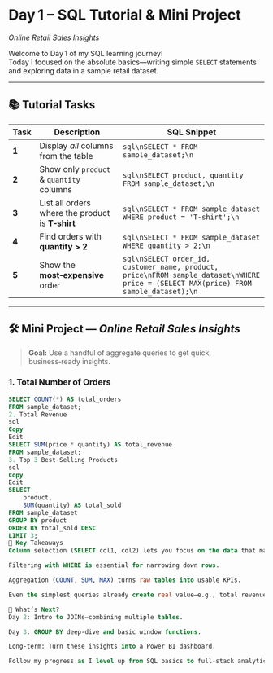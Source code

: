 
# Day 1 – SQL Tutorial & Mini Project  
*Online Retail Sales Insights*

Welcome to Day 1 of my SQL learning journey!  
Today I focused on the absolute basics—writing simple `SELECT` statements and exploring data in a sample retail dataset.

---

## 📚 Tutorial Tasks

| Task | Description | SQL Snippet |
|------|-------------|-------------|
| **1** | Display *all* columns from the table | ```sql\nSELECT * FROM sample_dataset;\n``` |
| **2** | Show only `product` & `quantity` columns | ```sql\nSELECT product, quantity FROM sample_dataset;\n``` |
| **3** | List all orders where the product is **T‑shirt** | ```sql\nSELECT * FROM sample_dataset WHERE product = 'T-shirt';\n``` |
| **4** | Find orders with **quantity > 2** | ```sql\nSELECT * FROM sample_dataset WHERE quantity > 2;\n``` |
| **5** | Show the **most‑expensive** order | ```sql\nSELECT order_id, customer_name, product, price\nFROM sample_dataset\nWHERE price = (SELECT MAX(price) FROM sample_dataset);\n``` |

---

## 🛠️ Mini Project — *Online Retail Sales Insights*

> **Goal:** Use a handful of aggregate queries to get quick, business‑ready insights.

### 1. Total Number of Orders
```sql
SELECT COUNT(*) AS total_orders
FROM sample_dataset;
2. Total Revenue
sql
Copy
Edit
SELECT SUM(price * quantity) AS total_revenue
FROM sample_dataset;
3. Top 3 Best‑Selling Products
sql
Copy
Edit
SELECT
    product,
    SUM(quantity) AS total_sold
FROM sample_dataset
GROUP BY product
ORDER BY total_sold DESC
LIMIT 3;
🔑 Key Takeaways
Column selection (SELECT col1, col2) lets you focus on the data that matters.

Filtering with WHERE is essential for narrowing down rows.

Aggregation (COUNT, SUM, MAX) turns raw tables into usable KPIs.

Even the simplest queries already create real value—e.g., total revenue or best‑selling products.

🚀 What’s Next?
Day 2: Intro to JOINs—combining multiple tables.

Day 3: GROUP BY deep‑dive and basic window functions.

Long‑term: Turn these insights into a Power BI dashboard.

Follow my progress as I level up from SQL basics to full‑stack analytics!
